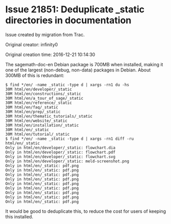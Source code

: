 # Issue 21851: Deduplicate _static directories in documentation

Issue created by migration from Trac.

Original creator: infinity0

Original creation time: 2016-12-21 10:14:30

The sagemath-doc-en Debian package is 700MB when installed, making it one of the largest (non-debug, non-data) packages in Debian. About 300MB of this is redundant:


```
$ find */en/ -name _static -type d | xargs -rn1 du -hs
30M	html/en/developer/_static
30M	html/en/constructions/_static
30M	html/en/a_tour_of_sage/_static
30M	html/en/reference/_static
30M	html/en/faq/_static
30M	html/en/prep/_static
30M	html/en/thematic_tutorials/_static
30M	html/en/website/_static
30M	html/en/installation/_static
30M	html/en/_static
30M	html/en/tutorial/_static
$ find */en/ -name _static -type d | xargs -rn1 diff -ru html/en/_static
Only in html/en/developer/_static: flowchart.dia
Only in html/en/developer/_static: flowchart.pdf
Only in html/en/developer/_static: flowchart.svg
Only in html/en/developer/_static: meld-screenshot.png
Only in html/en/_static: pdf.png
Only in html/en/_static: pdf.png
Only in html/en/_static: pdf.png
Only in html/en/_static: pdf.png
Only in html/en/_static: pdf.png
Only in html/en/_static: pdf.png
Only in html/en/_static: pdf.png
Only in html/en/_static: pdf.png
Only in html/en/_static: pdf.png
```


It would be good to deduplicate this, to reduce the cost for users of keeping this installed.

